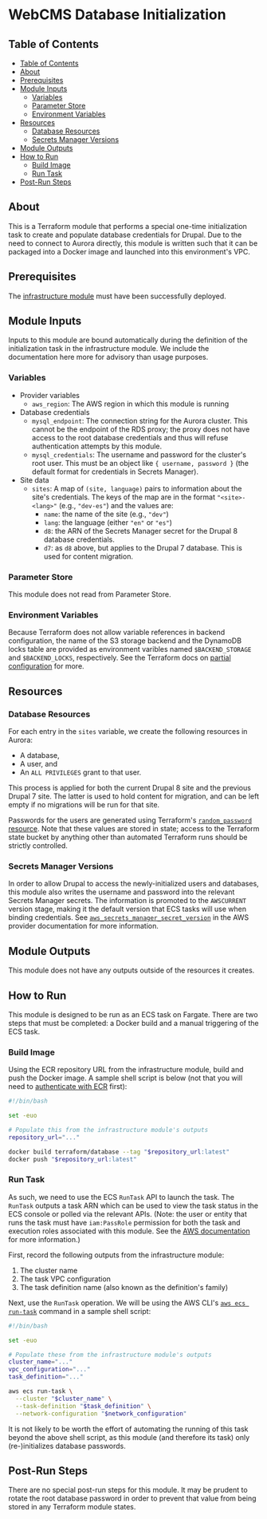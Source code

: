 # WebCMS Database Initialization

## Table of Contents

- [Table of Contents](#table-of-contents)
- [About](#about)
- [Prerequisites](#prerequisites)
- [Module Inputs](#module-inputs)
  - [Variables](#variables)
  - [Parameter Store](#parameter-store)
  - [Environment Variables](#environment-variables)
- [Resources](#resources)
  - [Database Resources](#database-resources)
  - [Secrets Manager Versions](#secrets-manager-versions)
- [Module Outputs](#module-outputs)
- [How to Run](#how-to-run)
  - [Build Image](#build-image)
  - [Run Task](#run-task)
- [Post-Run Steps](#post-run-steps)

## About

This is a Terraform module that performs a special one-time initialization task to create and populate database credentials for Drupal. Due to the need to connect to Aurora directly, this module is written such that it can be packaged into a Docker image and launched into this environment's VPC.

## Prerequisites

The [infrastructure module](../infrastructure) must have been successfully deployed.

## Module Inputs

Inputs to this module are bound automatically during the definition of the initialization task in the infrastructure module. We include the documentation here more for advisory than usage purposes.

### Variables

- Provider variables
  - `aws_region`: The AWS region in which this module is running
- Database credentials
  - `mysql_endpoint`: The connection string for the Aurora cluster. This cannot be the endpoint of the RDS proxy; the proxy does not have access to the root database credentials and thus will refuse authentication attempts by this module.
  - `mysql_credentials`: The username and password for the cluster's root user. This must be an object like `{ username, password }` (the default format for credentials in Secrets Manager).
- Site data
  - `sites`: A map of `(site, language)` pairs to information about the site's credentials. The keys of the map are in the format `"<site>-<lang>"` (e.g., `"dev-es"`) and the values are:
    - `name`: the name of the site (e.g., `"dev"`)
    - `lang`: the language (either `"en"` or `"es"`)
    - `d8`: the ARN of the Secrets Manager secret for the Drupal 8 database credentials.
    - `d7`: as `d8` above, but applies to the Drupal 7 database. This is used for content migration.

### Parameter Store

This module does not read from Parameter Store.

### Environment Variables

Because Terraform does not allow variable references in backend configuration, the name of the S3 storage backend and the DynamoDB locks table are provided as environment varibles named `$BACKEND_STORAGE` and `$BACKEND_LOCKS`, respectively. See the Terraform docs on [partial configuration](https://www.terraform.io/docs/language/settings/backends/configuration.html#partial-configuration) for more.

## Resources

### Database Resources

For each entry in the `sites` variable, we create the following resources in Aurora:
- A database,
- A user, and
- An `ALL PRIVILEGES` grant to that user.

This process is applied for both the current Drupal 8 site and the previous Drupal 7 site. The latter is used to hold content for migration, and can be left empty if no migrations will be run for that site.

Passwords for the users are generated using Terraform's [`random_password` resource](https://registry.terraform.io/providers/hashicorp/random/latest/docs/resources/password). Note that these values are stored in state; access to the Terraform state bucket by anything other than automated Terraform runs should be strictly controlled.

### Secrets Manager Versions

In order to allow Drupal to access the newly-initialized users and databases, this module also writes the username and password into the relevant Secrets Manager secrets. The information is promoted to the `AWSCURRENT` version stage, making it the default version that ECS tasks will use when binding credentials. See [`aws_secrets_manager_secret_version`](https://registry.terraform.io/providers/hashicorp/aws/latest/docs/resources/secretsmanager_secret_version) in the AWS provider documentation for more information.

## Module Outputs

This module does not have any outputs outside of the resources it creates.

## How to Run

This module is designed to be run as an ECS task on Fargate. There are two steps that must be completed: a Docker build and a manual triggering of the ECS task.

### Build Image

Using the ECR repository URL from the infrastructure module, build and push the Docker image. A sample shell script is below (not that you will need to [authenticate with ECR](https://docs.aws.amazon.com/AmazonECR/latest/userguide/registry_auth.html) first):

```sh
#!/bin/bash

set -euo

# Populate this from the infrastructure module's outputs
repository_url="..."

docker build terraform/database --tag "$repository_url:latest"
docker push "$repository_url:latest"
```

### Run Task

As such, we need to use the ECS `RunTask` API to launch the task. The `RunTask` outputs a task ARN which can be used to view the task status in the ECS console or polled via the relevant APIs. (Note: the user or entity that runs the task must have `iam:PassRole` permission for both the task and execution roles associated with this module. See the [AWS documentation](https://docs.aws.amazon.com/IAM/latest/UserGuide/id_roles_use_passrole.html) for more information.)

First, record the following outputs from the infrastructure module:

1. The cluster name
2. The task VPC configuration
3. The task definition name (also known as the definition's family)

Next, use the `RunTask` operation. We will be using the AWS CLI's [`aws ecs run-task`](https://awscli.amazonaws.com/v2/documentation/api/latest/reference/ecs/run-task.html) command in a sample shell script:

```sh
#!/bin/bash

set -euo

# Populate these from the infrastructure module's outputs
cluster_name="..."
vpc_configuration="..."
task_definition="..."

aws ecs run-task \
  --cluster "$cluster_name" \
  --task-definition "$task_definition" \
  --network-configuration "$network_configuration"
```

It is not likely to be worth the effort of automating the running of this task beyond the above shell script, as this module (and therefore its task) only (re-)initializes database passwords.

## Post-Run Steps

There are no special post-run steps for this module. It may be prudent to rotate the root database password in order to prevent that value from being stored in any Terraform module states.
